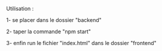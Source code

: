 Utilisation :

1- se placer dans le dossier "backend"

2- taper la commande "npm start"

3- enfin run le fichier "index.html" dans le dossier "frontend"
